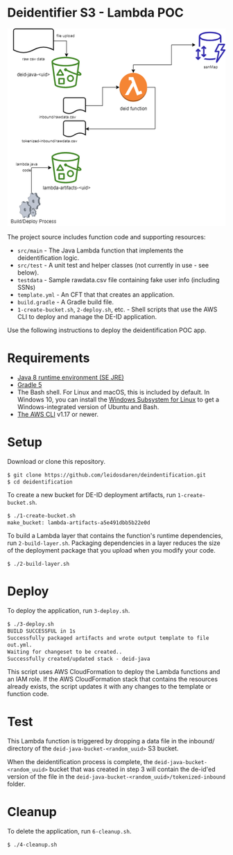 # Deidentifier S3 - Lambda POC

![Architecture](images/deid-poc.png)

The project source includes function code and supporting resources:

- `src/main` - The Java Lambda function that implements the deidentification logic.
- `src/test` - A unit test and helper classes (not currently in use - see below).
- `testdata` - Sample rawdata.csv file containing fake user info (including SSNs)
- `template.yml` - An CFT that that creates an application.
- `build.gradle` - A Gradle build file.
- `1-create-bucket.sh`, `2-deploy.sh`, etc. - Shell scripts that use the AWS CLI to deploy and manage the DE-ID application.

Use the following instructions to deploy the deidentification POC app.

# Requirements
- [Java 8 runtime environment (SE JRE)](https://www.oracle.com/java/technologies/javase-downloads.html)
- [Gradle 5](https://gradle.org/releases/) 
- The Bash shell. For Linux and macOS, this is included by default. In Windows 10, you can install the [Windows Subsystem for Linux](https://docs.microsoft.com/en-us/windows/wsl/install-win10) to get a Windows-integrated version of Ubuntu and Bash.
- [The AWS CLI](https://docs.aws.amazon.com/cli/latest/userguide/cli-chap-install.html) v1.17 or newer.


# Setup
Download or clone this repository.

    $ git clone https://github.com/leidosdaren/deindentification.git
    $ cd deidentification

To create a new bucket for DE-ID deployment artifacts, run `1-create-bucket.sh`.

    $ ./1-create-bucket.sh
    make_bucket: lambda-artifacts-a5e491dbb5b22e0d

To build a Lambda layer that contains the function's runtime dependencies, run `2-build-layer.sh`. Packaging dependencies in a layer reduces the size of the deployment package that you upload when you modify your code.

    $ ./2-build-layer.sh

# Deploy
To deploy the application, run `3-deploy.sh`.

    $ ./3-deploy.sh
    BUILD SUCCESSFUL in 1s
    Successfully packaged artifacts and wrote output template to file out.yml.
    Waiting for changeset to be created..
    Successfully created/updated stack - deid-java

This script uses AWS CloudFormation to deploy the Lambda functions and an IAM role. If the AWS CloudFormation stack that contains the resources already exists, the script updates it with any changes to the template or function code.


# Test
This Lambda function is triggered by dropping a data file in the inbound/ directory of the `deid-java-bucket-<random_uuid>` S3 bucket.

When the deidentification process is complete, the `deid-java-bucket-<random_uuid>` bucket that was created in step 3 will contain
the de-id'ed version of the file in the `deid-java-bucket-<random_uuid>/tokenized-inbound` folder.


# Cleanup
To delete the application, run `6-cleanup.sh`.

    $ ./4-cleanup.sh
